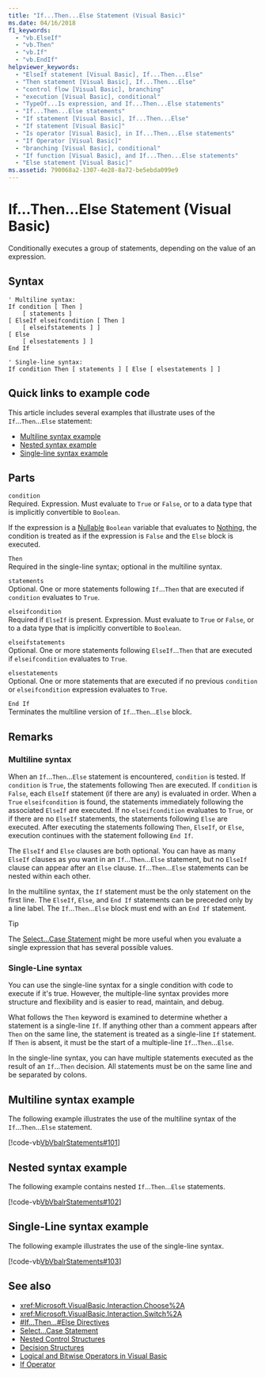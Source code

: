 ```yaml
---
title: "If...Then...Else Statement (Visual Basic)"
ms.date: 04/16/2018
f1_keywords: 
  - "vb.ElseIf"
  - "vb.Then"
  - "vb.If"
  - "vb.EndIf"
helpviewer_keywords: 
  - "ElseIf statement [Visual Basic], If...Then...Else"
  - "Then statement [Visual Basic], If...Then...Else"
  - "control flow [Visual Basic], branching"
  - "execution [Visual Basic], conditional"
  - "TypeOf...Is expression, and If...Then...Else statements"
  - "If...Then...Else statements"
  - "If statement [Visual Basic], If...Then...Else"
  - "If statement [Visual Basic]"
  - "Is operator [Visual Basic], in If...Then...Else statements"
  - "If Operator [Visual Basic]"
  - "branching [Visual Basic], conditional"
  - "If function [Visual Basic], and If...Then...Else statements"
  - "Else statement [Visual Basic]"
ms.assetid: 790068a2-1307-4e28-8a72-be5ebda099e9
---
```

# If...Then...Else Statement (Visual Basic)
Conditionally executes a group of statements, depending on the value of an expression.  
  
## Syntax  
  
```  
' Multiline syntax:  
If condition [ Then ]  
    [ statements ]  
[ ElseIf elseifcondition [ Then ]  
    [ elseifstatements ] ]  
[ Else  
    [ elsestatements ] ]  
End If  
  
' Single-line syntax:  
If condition Then [ statements ] [ Else [ elsestatements ] ]  
```  

## Quick links to example code

This article includes several examples that illustrate uses of the `If`...`Then`...`Else` statement:

* [Multiline syntax example](#multi-line)
* [Nested syntax example](#nested)
* [Single-line syntax example](#single-line)

## Parts  
 `condition`  
 Required. Expression. Must evaluate to `True` or `False`, or to a data type that is implicitly convertible to `Boolean`.  
  
 If the expression is a [Nullable](../../../visual-basic/programming-guide/language-features/data-types/nullable-value-types.md) `Boolean` variable that evaluates to [Nothing](../../../visual-basic/language-reference/nothing.md), the condition is treated as if the expression is `False` and the `Else` block is executed.  
  
 `Then`  
 Required in the single-line syntax; optional in the multiline syntax.  
  
 `statements`  
 Optional. One or more statements following `If`...`Then` that are executed if `condition` evaluates to `True`.  
  
 `elseifcondition`  
 Required if `ElseIf` is present. Expression. Must evaluate to `True` or `False`, or to a data type that is implicitly convertible to `Boolean`.  
  
 `elseifstatements`  
 Optional. One or more statements following `ElseIf`...`Then` that are executed if `elseifcondition` evaluates to `True`.  
  
 `elsestatements`  
 Optional. One or more statements that are executed if no previous `condition` or `elseifcondition` expression evaluates to `True`.  
  
 `End If`  
 Terminates the multiline version of `If`...`Then`...`Else` block.  
  
## Remarks  
  
### Multiline syntax  
 When an `If`...`Then`...`Else` statement is encountered, `condition` is tested. If `condition` is `True`, the statements following `Then` are executed. If `condition` is `False`, each `ElseIf` statement (if there are any) is evaluated in order. When a `True` `elseifcondition` is found, the statements immediately following the associated `ElseIf` are executed. If no `elseifcondition` evaluates to `True`, or if there are no `ElseIf` statements, the statements following `Else` are executed. After executing the statements following `Then`, `ElseIf`, or `Else`, execution continues with the statement following `End If`.  
  
 The `ElseIf` and `Else` clauses are both optional. You can have as many `ElseIf` clauses as you want in an `If`...`Then`...`Else` statement, but no `ElseIf` clause can appear after an `Else` clause. `If`...`Then`...`Else` statements can be nested within each other.  
  
 In the multiline syntax, the `If` statement must be the only statement on the first line. The `ElseIf`, `Else`, and `End If` statements can be preceded only by a line label. The `If`...`Then`...`Else` block must end with an `End If` statement.  
  
> [!TIP]
>  The [Select...Case Statement](../../../visual-basic/language-reference/statements/select-case-statement.md) might be more useful when you evaluate a single expression that has several possible values.  
  
### Single-Line syntax  
 You can use the single-line syntax for a single condition with code to execute if it's true. However, the multiple-line syntax provides more structure and flexibility and is easier to read, maintain, and debug.  
  
 What follows the `Then` keyword is examined to determine whether a statement is a single-line `If`. If anything other than a comment appears after `Then` on the same line, the statement is treated as a single-line `If` statement. If `Then` is absent, it must be the start of a multiple-line `If`...`Then`...`Else`.  
  
 In the single-line syntax, you can have multiple statements executed as the result of an `If`...`Then` decision. All statements must be on the same line and be separated by colons.  

## Multiline syntax example

<a name="multi-line"></a>
 
 The following example illustrates the use of the multiline syntax of the `If`...`Then`...`Else` statement.  
  
 [!code-vb[VbVbalrStatements#101](~/samples/snippets/visualbasic/VS_Snippets_VBCSharp/VbVbalrStatements/VB/class6.vb#101)]

## Nested syntax example

<a name="nested"></a>

 The following example contains nested `If`...`Then`...`Else` statements.  
  
 [!code-vb[VbVbalrStatements#102](~/samples/snippets/visualbasic/VS_Snippets_VBCSharp/VbVbalrStatements/VB/class6.vb#102)]

## Single-Line syntax example
  
<a name="single-line"></a>
 The following example illustrates the use of the single-line syntax.  
  
 [!code-vb[VbVbalrStatements#103](~/samples/snippets/visualbasic/VS_Snippets_VBCSharp/VbVbalrStatements/VB/class6.vb#103)]
  
## See also
- <xref:Microsoft.VisualBasic.Interaction.Choose%2A>
- <xref:Microsoft.VisualBasic.Interaction.Switch%2A>
- [#If...Then...#Else Directives](../../../visual-basic/language-reference/directives/if-then-else-directives.md)
- [Select...Case Statement](../../../visual-basic/language-reference/statements/select-case-statement.md)
- [Nested Control Structures](../../../visual-basic/programming-guide/language-features/control-flow/nested-control-structures.md)
- [Decision Structures](../../../visual-basic/programming-guide/language-features/control-flow/decision-structures.md)
- [Logical and Bitwise Operators in Visual Basic](../../../visual-basic/programming-guide/language-features/operators-and-expressions/logical-and-bitwise-operators.md)
- [If Operator](../../../visual-basic/language-reference/operators/if-operator.md)
